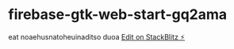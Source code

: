 # firebase-gtk-web-start-gq2ama
eat noaehusnatoheuinaditso duoa
[Edit on StackBlitz ⚡️](https://stackblitz.com/edit/firebase-gtk-web-start-gq2ama)
